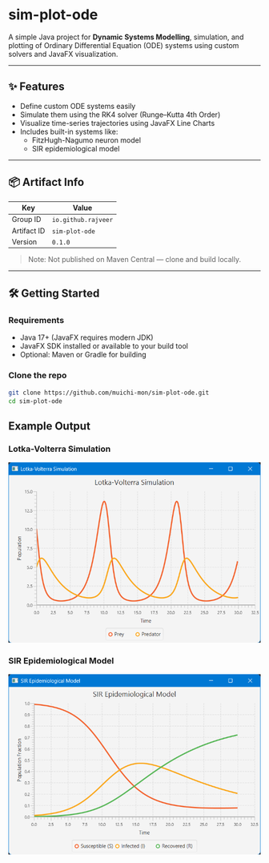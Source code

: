 # sim-plot-ode

A simple Java project for **Dynamic Systems Modelling**, simulation, and plotting of Ordinary Differential Equation (ODE) systems using custom solvers and JavaFX visualization.

---

## ✨ Features

- Define custom ODE systems easily
- Simulate them using the RK4 solver (Runge–Kutta 4th Order)
- Visualize time-series trajectories using JavaFX Line Charts
- Includes built-in systems like:
  - FitzHugh-Nagumo neuron model
  - SIR epidemiological model

---

## 📦 Artifact Info

| Key         | Value                  |
|-------------|------------------------|
| Group ID    | `io.github.rajveer`    |
| Artifact ID | `sim-plot-ode`         |
| Version     | `0.1.0`                |

> Note: Not published on Maven Central — clone and build locally.

---

## 🛠️ Getting Started

### Requirements

- Java 17+ (JavaFX requires modern JDK)
- JavaFX SDK installed or available to your build tool
- Optional: Maven or Gradle for building

### Clone the repo

```bash
git clone https://github.com/muichi-mon/sim-plot-ode.git
cd sim-plot-ode
```

## Example Output

### Lotka-Volterra Simulation
![Lotka-Volterra Plot](src/main/resources/io/github/rajveer/simplotode/images/lotka-volterra-plot.png)

### SIR Epidemiological Model
![SIR Plot](src/main/resources/io/github/rajveer/simplotode/images/sir-plot.png)

